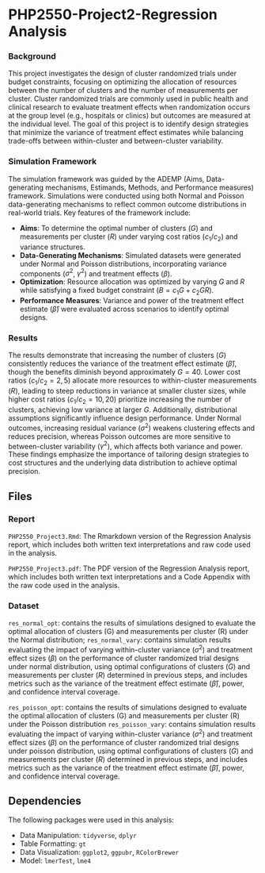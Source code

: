 # PHP2550-Project2-Regression Analysis

### Background

This project investigates the design of cluster randomized trials under budget constraints, focusing on optimizing the allocation of resources between the number of clusters and the number of measurements per cluster. Cluster randomized trials are commonly used in public health and clinical research to evaluate treatment effects when randomization occurs at the group level (e.g., hospitals or clinics) but outcomes are measured at the individual level. The goal of this project is to identify design strategies that minimize the variance of treatment effect estimates while balancing trade-offs between within-cluster and between-cluster variability.

### Simulation Framework

The simulation framework was guided by the ADEMP (Aims, Data-generating mechanisms, Estimands, Methods, and Performance measures) framework. Simulations were conducted using both Normal and Poisson data-generating mechanisms to reflect common outcome distributions in real-world trials. Key features of the framework include:
- **Aims**: To determine the optimal number of clusters ($G$) and measurements per cluster ($R$) under varying cost ratios ($c_1/c_2$) and variance structures.
- **Data-Generating Mechanisms**: Simulated datasets were generated under Normal and Poisson distributions, incorporating variance components ($\sigma^2$, $\gamma^2$) and treatment effects ($\beta$).
- **Optimization**: Resource allocation was optimized by varying $G$ and $R$ while satisfying a fixed budget constraint ($B = c_1 G + c_2 G R$).
- **Performance Measures**: Variance and power of the treatment effect estimate ($\hat{\beta}$) were evaluated across scenarios to identify optimal designs.

### Results

The results demonstrate that increasing the number of clusters ($G$) consistently reduces the variance of the treatment effect estimate ($\hat{\beta}$), though the benefits diminish beyond approximately $G = 40$. Lower cost ratios ($c_1/c_2 = 2, 5$) allocate more resources to within-cluster measurements ($R$), leading to steep reductions in variance at smaller cluster sizes, while higher cost ratios ($c_1/c_2 = 10, 20$) prioritize increasing the number of clusters, achieving low variance at larger $G$. Additionally, distributional assumptions significantly influence design performance. Under Normal outcomes, increasing residual variance ($\sigma^2$) weakens clustering effects and reduces precision, whereas Poisson outcomes are more sensitive to between-cluster variability ($\gamma^2$), which affects both variance and power. These findings emphasize the importance of tailoring design strategies to cost structures and the underlying data distribution to achieve optimal precision.

## Files

### Report
`PHP2550_Project3.Rmd`: The Rmarkdown version of the Regression Analysis report, which includes both written text interpretations and raw code used in the analysis. 

`PHP2550_Project3.pdf`: The PDF version of the Regression Analysis report, which includes both written text interpretations and a Code Appendix with the raw code used in the analysis. 

### Dataset
`res_normal_opt`: contains the results of simulations designed to evaluate the optimal allocation of clusters (G) and measurements per cluster (R) under the Normal distribution;
`res_normal_vary`: contains simulation results evaluating the impact of varying within-cluster variance ($\sigma^2$) and treatment effect sizes ($\beta$) on the performance of cluster randomized trial designs under normal distribution, using optimal configurations of clusters ($G$) and measurements per cluster ($R$) determined in previous steps, and includes metrics such as the variance of the treatment effect estimate ($\hat{\beta}$), power, and confidence interval coverage.

`res_poisson_opt`: contains the results of simulations designed to evaluate the optimal allocation of clusters (G) and measurements per cluster (R) under the Poisson distribution
`res_poisson_vary`: contains simulation results evaluating the impact of varying within-cluster variance ($\sigma^2$) and treatment effect sizes ($\beta$) on the performance of cluster randomized trial designs under poisson distribution, using optimal configurations of clusters ($G$) and measurements per cluster ($R$) determined in previous steps, and includes metrics such as the variance of the treatment effect estimate ($\hat{\beta}$), power, and confidence interval coverage.

## Dependencies

The following packages were used in this analysis: 

 - Data Manipulation: `tidyverse`, `dplyr`
 - Table Formatting: `gt`
 - Data Visualization: `ggplot2`, `ggpubr`, `RColorBrewer`
 - Model: `lmerTest`, `lme4`
 
